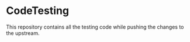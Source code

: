 # CodeTesting

This repository contains all the testing code while pushing the changes to the upstream.
